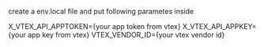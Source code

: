 create a env.local file and put following parametes inside

X_VTEX_API_APPTOKEN={your app token from vtex}
X_VTEX_API_APPKEY={your app key from vtex}
VTEX_VENDOR_ID={your vtex vendor id}
